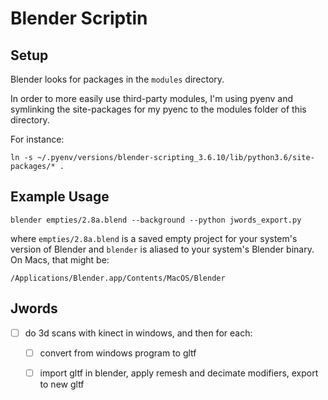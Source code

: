# Blender Scriptin

## Setup

Blender looks for packages in the `modules` directory.

In order to more easily use third-party modules, I'm using pyenv and symlinking the site-packages for my pyenc to the modules folder of this directory.

For instance:

```
ln -s ~/.pyenv/versions/blender-scripting_3.6.10/lib/python3.6/site-packages/* . 
```

## Example Usage

```
blender empties/2.8a.blend --background --python jwords_export.py 
```

where `empties/2.8a.blend` is a saved empty project for your system's version of Blender and `blender` is aliased to your system's Blender binary. On Macs, that might be:

```
/Applications/Blender.app/Contents/MacOS/Blender
```

## Jwords
* [ ] do 3d scans with kinect in windows, and then for each:
  * [ ] convert from windows program to gltf
  * [ ] import gltf in blender, apply remesh and decimate modifiers, export to new gltf

